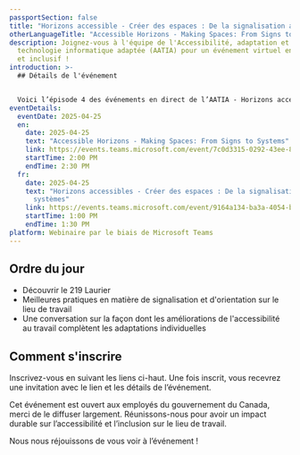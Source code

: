 ```yaml
---
passportSection: false
title: "Horizons accessible - Créer des espaces : De la signalisation aux systèmes"
otherLanguageTitle: "Accessible Horizons - Making Spaces: From Signs to Systems"
description: Joignez-vous à l'équipe de l'Accessibilité, adaptation et
  technologie informatique adaptée (AATIA) pour un événement virtuel engageant
  et inclusif !
introduction: >-
  ## Détails de l'événement


  Voici l’épisode 4 des événements en direct de l’AATIA - Horizons accessibles. Cet épisode suivra notre style distinctif qui est composé de 3 parties.
eventDetails:
  eventDate: 2025-04-25
  en:
    date: 2025-04-25
    text: "Accessible Horizons - Making Spaces: From Signs to Systems"
    link: https://events.teams.microsoft.com/event/7c0d3315-0292-43ee-8d2a-af6b3aaf3e42@d05bc194-94bf-4ad6-ae2e-1db0f2e38f5e
    startTime: 2:00 PM
    endTime: 2:30 PM
  fr:
    date: 2025-04-25
    text: "Horizons accessibles - Créer des espaces : De la signalisation aux
      systèmes"
    link: https://events.teams.microsoft.com/event/9164a134-ba3a-4054-b917-886b7b558a4c@d05bc194-94bf-4ad6-ae2e-1db0f2e38f5e
    startTime: 1:00 PM
    endTime: 1:30 PM
platform: Webinaire par le biais de Microsoft Teams
---
```

## Ordre du jour

* Découvrir le 219 Laurier
* Meilleures pratiques en matière de signalisation et d'orientation sur le lieu de travail
* Une conversation sur la façon dont les améliorations de l'accessibilité au travail complètent les adaptations individuelles

## Comment s'inscrire

Inscrivez-vous en suivant les liens ci-haut. Une fois inscrit, vous recevrez une invitation avec le lien et les détails de l’événement.

Cet événement est ouvert aux employés du gouvernement du Canada, merci de le diffuser largement. Réunissons-nous pour avoir un impact durable sur l’accessibilité et l’inclusion sur le lieu de travail.

Nous nous réjouissons de vous voir à l’événement !
